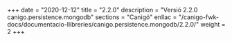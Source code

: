 +++
date        = "2020-12-12"
title       = "2.2.0"
description = "Versió 2.2.0 canigo.persistence.mongodb"
sections    = "Canigó"
enllac		= "/canigo-fwk-docs/documentacio-llibreries/canigo.persistence.mongodb/2.2.0/"
weight		= 2
+++
